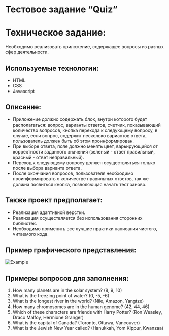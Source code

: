 # Тестовое задание “Quiz”

# Техническое задание: 
Необходимо реализовать приложение, содержащее вопросы из разных сфер деятельности.

## Используемые технологии: 
- HTML
- CSS
- Javascript

## Описание: 
- Приложение должно содержать блок, внутри которого будет располагаться: вопрос, варианты ответов, счетчик, показывающий количество вопросов, кнопка перехода к следующему вопросу, в случае, если вопрос, содержит несколько вариантов ответа, пользователь должен быть об этом проинформирован.
- При выборе ответа, поле должно менять цвет, варьирующийся от корректности заданного значения (зеленый - ответ правильный, красный - ответ неправильный). 
- Переход к следующему вопросу должен осуществляться только после выбора варианта ответа.
- После окончания вопросов, пользователя необходимо проинформировать о количестве правильных ответов, так же должна появиться кнопка, позволяющая начать тест заново.


## Также проект предполагает: 
- Реализация адаптивной верстки.
- Реализация осуществляется без использования сторонних библиотек.
- Необходимо применить все лучшие практики написания чистого, читаемого кода.


## Пример графического представления: 

![Example](./example.jpg)

## Примеры вопросов для заполнения: 
1. How many planets are in the solar system? (8, 9, 10)
2. What is the freezing point of water? (0, -5, -6)
3. What is the longest river in the world? (Nile, Amazon, Yangtze)
4. How many chromosomes are in the human genome? (42, 44, 46)
5. Which of these characters are friends with Harry Potter? (Ron Weasley, Draco Malfoy, Hermione Granger)
6. What is the capital of Canada? (Toronto, Ottawa, Vancouver)
7. What is the Jewish New Year called? (Hanukkah, Yom Kippur, Kwanzaa)
